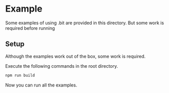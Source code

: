# Example
Some examples of using .bit are provided in this directory. But some work is required before running

## Setup
Although the examples work out of the box, some work is required.


Execute the following commands in the root directory.
```bash
npm run build
```

Now you can run all the examples.